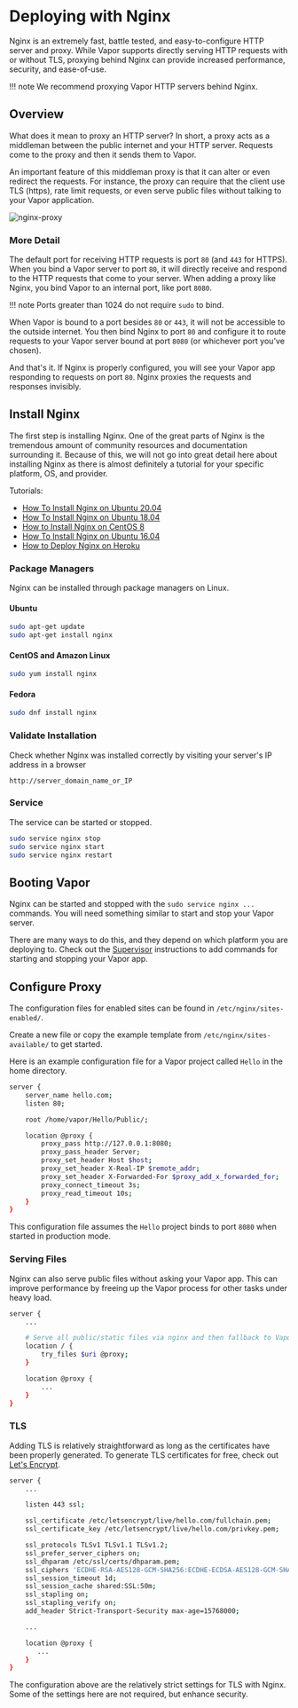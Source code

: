 # Deploying with Nginx

Nginx is an extremely fast, battle tested, and easy-to-configure HTTP server and proxy. While Vapor supports directly serving HTTP requests with or without TLS, proxying behind Nginx can provide increased performance, security, and ease-of-use. 

!!! note
    We recommend proxying Vapor HTTP servers behind Nginx.

## Overview

What does it mean to proxy an HTTP server? In short, a proxy acts as a middleman between the public internet and your HTTP server. Requests come to the proxy and then it sends them to Vapor. 

An important feature of this middleman proxy is that it can alter or even redirect the requests. For instance, the proxy can require that the client use TLS (https), rate limit requests, or even serve public files without talking to your Vapor application.

![nginx-proxy](https://cloud.githubusercontent.com/assets/1342803/20184965/5d9d588a-a738-11e6-91fe-28c3a4f7e46b.png)

### More Detail

The default port for receiving HTTP requests is port `80` (and `443` for HTTPS). When you bind a Vapor server to port `80`, it will directly receive and respond to the HTTP requests that come to your server. When adding a proxy like Nginx, you bind Vapor to an internal port, like port `8080`. 

!!! note
    Ports greater than 1024 do not require `sudo` to bind.

When Vapor is bound to a port besides `80` or `443`, it will not be accessible to the outside internet. You then bind Nginx to port `80` and configure it to route requests to your Vapor server bound at port `8080` (or whichever port you've chosen).

And that's it. If Nginx is properly configured, you will see your Vapor app responding to requests on port `80`. Nginx proxies the requests and responses invisibly.

## Install Nginx

The first step is installing Nginx. One of the great parts of Nginx is the tremendous amount of community resources and documentation surrounding it. Because of this, we will not go into great detail here about installing Nginx as there is almost definitely a tutorial for your specific platform, OS, and provider.

Tutorials:

- [How To Install Nginx on Ubuntu 20.04](https://www.digitalocean.com/community/tutorials/how-to-install-nginx-on-ubuntu-20-04)
- [How To Install Nginx on Ubuntu 18.04](https://www.digitalocean.com/community/tutorials/how-to-install-nginx-on-ubuntu-18-04)
- [How to Install Nginx on CentOS 8](https://www.digitalocean.com/community/tutorials/how-to-install-nginx-on-centos-8)
- [How To Install Nginx on Ubuntu 16.04](https://www.digitalocean.com/community/tutorials/how-to-install-nginx-on-ubuntu-16-04)
- [How to Deploy Nginx on Heroku](https://blog.codeship.com/how-to-deploy-nginx-on-heroku/)

### Package Managers

Nginx can be installed through package managers on Linux.

#### Ubuntu

```sh
sudo apt-get update
sudo apt-get install nginx
```

#### CentOS and Amazon Linux

```sh
sudo yum install nginx
```

#### Fedora

```sh
sudo dnf install nginx
```

### Validate Installation

Check whether Nginx was installed correctly by visiting your server's IP address in a browser

```
http://server_domain_name_or_IP
```

### Service

The service can be started or stopped.

```sh
sudo service nginx stop
sudo service nginx start
sudo service nginx restart
```

## Booting Vapor

Nginx can be started and stopped with the `sudo service nginx ...` commands. You will need something similar to start and stop your Vapor server.

There are many ways to do this, and they depend on which platform you are deploying to. Check out the [Supervisor](supervisor.md) instructions to add commands for starting and stopping your Vapor app.

## Configure Proxy

The configuration files for enabled sites can be found in `/etc/nginx/sites-enabled/`.

Create a new file or copy the example template from `/etc/nginx/sites-available/` to get started.

Here is an example configuration file for a Vapor project called `Hello` in the home directory.

```sh
server {
    server_name hello.com;
    listen 80;

    root /home/vapor/Hello/Public/;

    location @proxy {
        proxy_pass http://127.0.0.1:8080;
        proxy_pass_header Server;
        proxy_set_header Host $host;
        proxy_set_header X-Real-IP $remote_addr;
        proxy_set_header X-Forwarded-For $proxy_add_x_forwarded_for;
        proxy_connect_timeout 3s;
        proxy_read_timeout 10s;
    }
}
```

This configuration file assumes the `Hello` project binds to port `8080` when started in production mode.

### Serving Files

Nginx can also serve public files without asking your Vapor app. This can improve performance by freeing up the Vapor process for other tasks under heavy load.

```sh
server {
	...

	# Serve all public/static files via nginx and then fallback to Vapor for the rest
	location / {
		try_files $uri @proxy;
	}

	location @proxy {
		...
	}
}
```

### TLS

Adding TLS is relatively straightforward as long as the certificates have been properly generated. To generate TLS certificates for free, check out [Let's Encrypt](https://letsencrypt.org/getting-started/).

```sh
server {
    ...

    listen 443 ssl;

    ssl_certificate /etc/letsencrypt/live/hello.com/fullchain.pem;
    ssl_certificate_key /etc/letsencrypt/live/hello.com/privkey.pem;

    ssl_protocols TLSv1 TLSv1.1 TLSv1.2;
    ssl_prefer_server_ciphers on;
    ssl_dhparam /etc/ssl/certs/dhparam.pem;
    ssl_ciphers 'ECDHE-RSA-AES128-GCM-SHA256:ECDHE-ECDSA-AES128-GCM-SHA256:ECDHE-RSA-AES256-GCM-SHA384:ECDHE-ECDSA-AES256-GCM-SHA384:DHE-RSA-AES128-GCM-SHA256:DHE-DSS-AES128-GCM-SHA256:kEDH+AESGCM:ECDHE-RSA-AES128-SHA256:ECDHE-ECDSA-AES128-SHA256:ECDHE-RSA-AES128-SHA:ECDHE-ECDSA-AES128-SHA:ECDHE-RSA-AES256-SHA384:ECDHE-ECDSA-AES256-SHA384:ECDHE-RSA-AES256-SHA:ECDHE-ECDSA-AES256-SHA:DHE-RSA-AES128-SHA256:DHE-RSA-AES128-SHA:DHE-DSS-AES128-SHA256:DHE-RSA-AES256-SHA256:DHE-DSS-AES256-SHA:DHE-RSA-AES256-SHA:AES128-GCM-SHA256:AES256-GCM-SHA384:AES128-SHA256:AES256-SHA256:AES128-SHA:AES256-SHA:AES:CAMELLIA:DES-CBC3-SHA:!aNULL:!eNULL:!EXPORT:!DES:!RC4:!MD5:!PSK:!aECDH:!EDH-DSS-DES-CBC3-SHA:!EDH-RSA-DES-CBC3-SHA:!KRB5-DES-CBC3-SHA';
    ssl_session_timeout 1d;
    ssl_session_cache shared:SSL:50m;
    ssl_stapling on;
    ssl_stapling_verify on;
    add_header Strict-Transport-Security max-age=15768000;

    ...

    location @proxy {
       ...
    }
}
```

The configuration above are the relatively strict settings for TLS with Nginx. Some of the settings here are not required, but enhance security.
